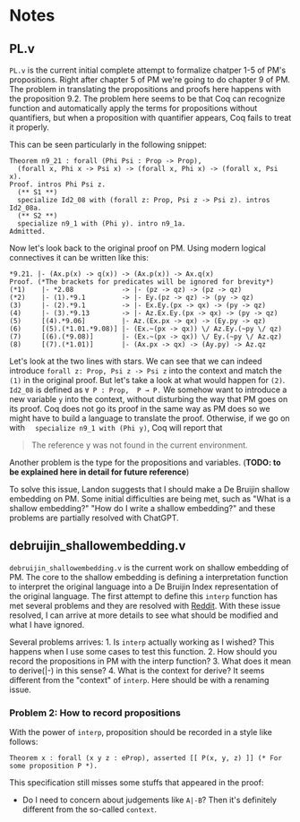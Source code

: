 # Notes

## PL.v

`PL.v` is the current initial complete attempt to formalize chatper 1-5 of PM's propositions. Right after chapter 5 of PM we're going to do chapter 9 of PM. The problem in translating the propositions and proofs here happens with the proposition 9.2. The problem here seems to be that Coq can recognize function and automatically apply the terms for propositions without quantifiers, but when a proposition with quantifier appears, Coq fails to treat it properly. 

This can be seen particularly in the following snippet:

``` Coq
Theorem n9_21 : forall (Phi Psi : Prop -> Prop),
  (forall x, Phi x -> Psi x) -> (forall x, Phi x) -> (forall x, Psi x).
Proof. intros Phi Psi z.
  (** S1 **)
  specialize Id2_08 with (forall z: Prop, Psi z -> Psi z). intros Id2_08a.
  (** S2 **)
  specialize n9_1 with (Phi y). intro n9_1a.
Admitted.
```

Now let's look back to the original proof on PM. Using modern logical connectives it can be written like this:

```
*9.21. |- (Ax.p(x) -> q(x)) -> (Ax.p(x)) -> Ax.q(x)
Proof. (*The brackets for predicates will be ignored for brevity*)
(*1)	|- *2.08 			-> |- (pz -> qz) -> (pz -> qz) 
(*2)	|- (1).*9.1			-> |- Ey.(pz -> qz) -> (py -> qz)
(3)		|- (2).*9.1			-> |- Ex.Ey.(px -> qx) -> (py -> qz)
(4)		|- (3).*9.13		-> |- Az.Ex.Ey.(px -> qx) -> (py -> qz)
(5)		[(4).*9.06]			|- Az.(Ex.px -> qx) -> (Ey.py -> qz)
(6)		[(5).(*1.01.*9.08)]	|- (Ex.~(px -> qx)) \/ Az.Ey.(~py \/ qz)
(7) 	[(6).(*9.08)]		|- (Ex.~(px -> qx)) \/ Ey.(~py \/ Az.qz)
(8) 	[(7).(*1.01)]		|- (Ax.px -> qx) -> (Ay.py) -> Az.qz
```

Let's look at the two lines with stars. We can see that we can indeed introduce `forall z: Prop, Psi z -> Psi z` into the context and match the `(1)` in the original proof. But let's take a look at what would happen for `(2)`. `Id2_08` is defined as `∀ P : Prop,  P → P.`  We somehow want to introduce a new variable `y` into the context, without disturbing the way that PM goes on its proof. Coq does not go its proof in the same way as PM does so we might have to build a language to translate the proof. Otherwise, if we go on with `  specialize n9_1 with (Phi y)`, Coq will report that 

> The reference y was not found in the current environment.

Another problem is the type for the propositions and variables. (**TODO: to be explained here in detail for future reference**)

To solve this issue, Landon suggests that I should make a De Bruijin shallow embedding on PM. Some initial difficulties are being met, such as "What is a shallow embedding?" "How do I write a shallow embedding?" and these problems are partially resolved with ChatGPT.

## debruijin_shallowembedding.v

`debruijin_shallowembedding.v` is the current work on shallow embedding of PM. The core to the shallow embedding is defining a interpretation function to interpret the original language into a De Bruijin Index representation of the original language. The first attempt to define this `interp` function has met several problems and they are resolved with [Reddit](https://www.reddit.com/r/Coq/comments/11mlu81/cannot_determine_decreasing_argument_for_fix/). With these issue resolved, I can arrive at more details to see what should be modified and what I have ignored. 

Several problems arrives: 1. Is `interp` actually working as I wished? This happens when I use some cases to test this function. 2. How should you record the propositions in PM with the interp function? 3. What does it mean to derive(|-) in this sense? 4. What is the context for derive? It seems different from the "context" of `interp`. Here should be with a renaming issue.

### Problem 2: How to record propositions

With the power of `interp`, proposition should be recorded in a style like follows:

```Coq
Theorem x : forall (x y z : eProp), asserted [[ P(x, y, z) ]] (* For some proposition P *).
```

This specification still misses some stuffs that appeared in the proof:

- Do I need to concern about judgements like `A|-B`? Then it's definitely different from the so-called `context`.